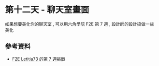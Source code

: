 # 第十二天 - 聊天室畫面

如果想要美化你的聊天室 , 可以用六角學院 F2E 第 7 週 , 設計師的設計搞做一些美化

## 參考資料
- [F2E Letitia73 的第 7 週挑戰](https://challenge.thef2e.com/user/1930?schedule=4019#works-4019)
